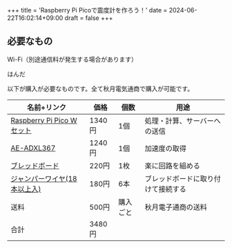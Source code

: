 +++
title = 'Raspberry Pi Picoで震度計を作ろう！'
date = 2024-06-22T16:02:14+09:00
draft = false
+++

## 必要なもの

Wi-Fi（別途通信料が発生する場合があります）

はんだ

以下が購入が必要なものです。全て秋月電気通商で購入が可能です。

| 名前+リンク | 価格 | 個数 | 用途 |
| --- | --- | --- | --- |
| [Raspberry Pi Pico W セット](https://akizukidenshi.com/catalog/g/g118021/) | 1340円 | 1個 | 処理・計算、サーバーへの送信 |
| [AE-ADXL367](https://akizukidenshi.com/catalog/g/g129428/) | 1240円 | 1個 | 加速度の取得 |
| [ブレッドボード](https://akizukidenshi.com/catalog/g/g105294/) | 220円 | 1枚 | 楽に回路を組める | 
| [ジャンパーワイヤ(18本以上入)](https://akizukidenshi.com/catalog/g/g105371/) | 180円 | 6本 | ブレッドボードに取り付けて接続する |
| 送料 | 500円 | 購入ごと | 秋月電子通商の送料 |
| 合計 | 3480円 | | |